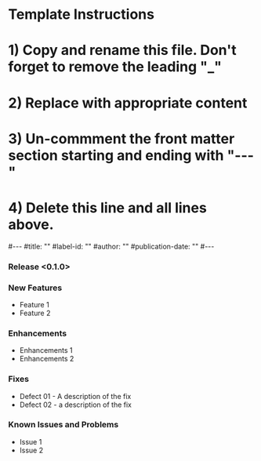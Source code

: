 # Template Instructions
# 1) Copy and rename this file. Don't forget to remove the leading "_" 
# 2) Replace <Instructional text> with appropriate content
# 3) Un-commment the front matter section starting and ending with "---" 
# 4) Delete this line and all lines above. 
#---
#title: "<Scenario Title>"
#label-id: "<scenario-title>" 
#author: "<github-username>"
#publication-date: "<YYYY-MM-DD>"
#---

### Release <0.1.0>

<A brief description of the release>

### New Features

- Feature 1
- Feature 2

### Enhancements

- Enhancements 1
- Enhancements 2

### Fixes

- Defect 01 - A description of the fix
- Defect 02 - a description of the fix

<A discussion of the solution including pros and cons of the approach>

### Known Issues and Problems

- Issue 1
- Issue 2

